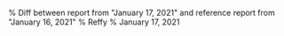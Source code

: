 % Diff between report from "January 17, 2021" and reference report from "January 16, 2021"
% Reffy
% January 17, 2021

